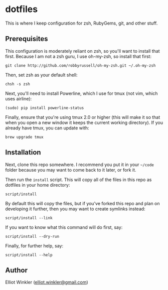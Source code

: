 # dotfiles

This is where I keep configuration for zsh, RubyGems, git, and other stuff.

## Prerequisites

This configuration is moderately reliant on zsh, so you'll want to install that
first. Because I am not a zsh guru, I use oh-my-zsh, so install that first:

    git clone http://github.com/robbyrussell/oh-my-zsh.git ~/.oh-my-zsh

Then, set zsh as your default shell:

    chsh -s zsh

Next, you'll need to install Powerline, which I use for tmux (not vim, which
uses airline):

    (sudo) pip install powerline-status

Finally, ensure that you're using tmux 2.0 or higher (this will make it so that
when you open a new window it keeps the current working directory). If you
already have tmux, you can update with:

    brew upgrade tmux

## Installation

Next, clone this repo somewhere. I recommend you put it in your `~/code` folder
because you may want to come back to it later, or fork it.

Then run the `install` script. This will copy all of the files in this repo as
dotfiles in your home directory:

    script/install

By default this will copy the files, but if you've forked this repo and plan on
developing it further, then you may want to create symlinks instead:

    script/install --link

If you want to know what this command will do first, say:

    script/install --dry-run

Finally, for further help, say:

    script/install --help

## Author

Elliot Winkler (<elliot.winkler@gmail.com>)
